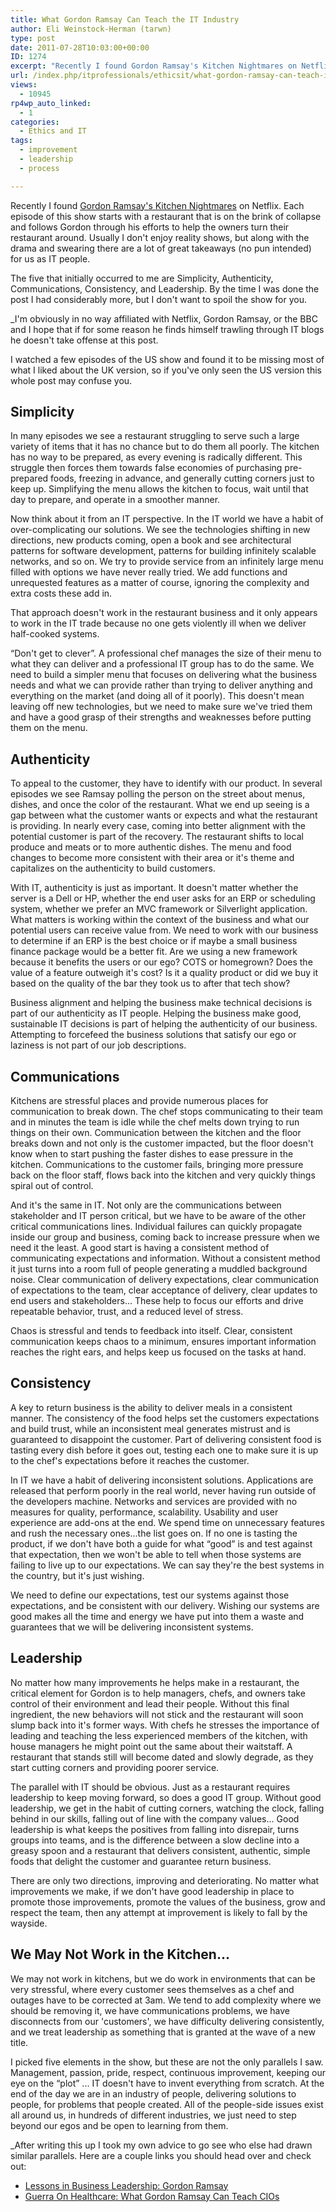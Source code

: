 ```yaml
---
title: What Gordon Ramsay Can Teach the IT Industry
author: Eli Weinstock-Herman (tarwn)
type: post
date: 2011-07-28T10:03:00+00:00
ID: 1274
excerpt: "Recently I found Gordon Ramsay's Kitchen Nightmares on Netflix. Each episode of this show starts with a restaurant that is on the brink of collapse and follows Gordon through his efforts to help the owners turn their restaurant around. Usually I don't enjoy reality shows, but along with the drama and swearing there are a lot of great takeaways (no pun intended) for us as IT people."
url: /index.php/itprofessionals/ethicsit/what-gordon-ramsay-can-teach-it/
views:
  - 10945
rp4wp_auto_linked:
  - 1
categories:
  - Ethics and IT
tags:
  - improvement
  - leadership
  - process

---
```

Recently I found [Gordon Ramsay's Kitchen Nightmares][1] on Netflix. Each episode of this show starts with a restaurant that is on the brink of collapse and follows Gordon through his efforts to help the owners turn their restaurant around. Usually I don't enjoy reality shows, but along with the drama and swearing there are a lot of great takeaways (no pun intended) for us as IT people.

The five that initially occurred to me are Simplicity, Authenticity, Communications, Consistency, and Leadership. By the time I was done the post I had considerably more, but I don't want to spoil the show for you.

_I'm obviously in no way affiliated with Netflix, Gordon Ramsay, or the BBC and I hope that if for some reason he finds himself trawling through IT blogs he doesn't take offense at this post. </p> 

I watched a few episodes of the US show and found it to be missing most of what I liked about the UK version, so if you've only seen the US version this whole post may confuse you.</em>

## Simplicity

In many episodes we see a restaurant struggling to serve such a large variety of items that it has no chance but to do them all poorly. The kitchen has no way to be prepared, as every evening is radically different. This struggle then forces them towards false economies of purchasing pre-prepared foods, freezing in advance, and generally cutting corners just to keep up. Simplifying the menu allows the kitchen to focus, wait until that day to prepare, and operate in a smoother manner.

Now think about it from an IT perspective. In the IT world we have a habit of over-complicating our solutions. We see the technologies shifting in new directions, new products coming, open a book and see architectural patterns for software development, patterns for building infinitely scalable networks, and so on. We try to provide service from an infinitely large menu filled with options we have never really tried. We add functions and unrequested features as a matter of course, ignoring the complexity and extra costs these add in. 

That approach doesn't work in the restaurant business and it only appears to work in the IT trade because no one gets violently ill when we deliver half-cooked systems. 

“Don't get to clever”. A professional chef manages the size of their menu to what they can deliver and a professional IT group has to do the same. We need to build a simpler menu that focuses on delivering what the business needs and what we can provide rather than trying to deliver anything and everything on the market (and doing all of it poorly). This doesn't mean leaving off new technologies, but we need to make sure we've tried them and have a good grasp of their strengths and weaknesses before putting them on the menu.

## Authenticity

To appeal to the customer, they have to identify with our product. In several episodes we see Ramsay polling the person on the street about menus, dishes, and once the color of the restaurant. What we end up seeing is a gap between what the customer wants or expects and what the restaurant is providing. In nearly every case, coming into better alignment with the potential customer is part of the recovery. The restaurant shifts to local produce and meats or to more authentic dishes. The menu and food changes to become more consistent with their area or it's theme and capitalizes on the authenticity to build customers.

With IT, authenticity is just as important. It doesn't matter whether the server is a Dell or HP, whether the end user asks for an ERP or scheduling system, whether we prefer an MVC framework or Silverlight application. What matters is working within the context of the business and what our potential users can receive value from. We need to work with our business to determine if an ERP is the best choice or if maybe a small business finance package would be a better fit. Are we using a new framework because it benefits the users or our ego? COTS or homegrown? Does the value of a feature outweigh it's cost? Is it a quality product or did we buy it based on the quality of the bar they took us to after that tech show?

Business alignment and helping the business make technical decisions is part of our authenticity as IT people. Helping the business make good, sustainable IT decisions is part of helping the authenticity of our business. Attempting to forcefeed the business solutions that satisfy our ego or laziness is not part of our job descriptions.

## Communications

Kitchens are stressful places and provide numerous places for communication to break down. The chef stops communicating to their team and in minutes the team is idle while the chef melts down trying to run things on their own. Communication between the kitchen and the floor breaks down and not only is the customer impacted, but the floor doesn't know when to start pushing the faster dishes to ease pressure in the kitchen. Communications to the customer fails, bringing more pressure back on the floor staff, flows back into the kitchen and very quickly things spiral out of control.

And it's the same in IT. Not only are the communications between stakeholder and IT person critical, but we have to be aware of the other critical communications lines. Individual failures can quickly propagate inside our group and business, coming back to increase pressure when we need it the least. A good start is having a consistent method of communicating expectations and information. Without a consistent method it just turns into a room full of people generating a muddled background noise. Clear communication of delivery expectations, clear communication of expectations to the team, clear acceptance of delivery, clear updates to end users and stakeholders... These help to focus our efforts and drive repeatable behavior, trust, and a reduced level of stress. 

Chaos is stressful and tends to feedback into itself. Clear, consistent communication keeps chaos to a minimum, ensures important information reaches the right ears, and helps keep us focused on the tasks at hand.

## Consistency

A key to return business is the ability to deliver meals in a consistent manner. The consistency of the food helps set the customers expectations and build trust, while an inconsistent meal generates mistrust and is guaranteed to disappoint the customer. Part of delivering consistent food is tasting every dish before it goes out, testing each one to make sure it is up to the chef's expectations before it reaches the customer.

In IT we have a habit of delivering inconsistent solutions. Applications are released that perform poorly in the real world, never having run outside of the developers machine. Networks and services are provided with no measures for quality, performance, scalability. Usability and user experience are add-ons at the end. We spend time on unnecessary features and rush the necessary ones...the list goes on. If no one is tasting the product, if we don't have both a guide for what “good” is and test against that expectation, then we won't be able to tell when those systems are failing to live up to our expectations. We can say they're the best systems in the country, but it's just wishing.

We need to define our expectations, test our systems against those expectations, and be consistent with our delivery. Wishing our systems are good makes all the time and energy we have put into them a waste and guarantees that we will be delivering inconsistent systems.

## Leadership

No matter how many improvements he helps make in a restaurant, the critical element for Gordon is to help managers, chefs, and owners take control of their environment and lead their people. Without this final ingredient, the new behaviors will not stick and the restaurant will soon slump back into it's former ways. With chefs he stresses the importance of leading and teaching the less experienced members of the kitchen, with house managers he might point out the same about their waitstaff. A restaurant that stands still will become dated and slowly degrade, as they start cutting corners and providing poorer service. 

The parallel with IT should be obvious. Just as a restaurant requires leadership to keep moving forward, so does a good IT group. Without good leadership, we get in the habit of cutting corners, watching the clock, falling behind in our skills, falling out of line with the company values... Good leadership is what keeps the positives from falling into disrepair, turns groups into teams, and is the difference between a slow decline into a greasy spoon and a restaurant that delivers consistent, authentic, simple foods that delight the customer and guarantee return business.

There are only two directions, improving and deteriorating. No matter what improvements we make, if we don't have good leadership in place to promote those improvements, promote the values of the business, grow and respect the team, then any attempt at improvement is likely to fall by the wayside.

## We May Not Work in the Kitchen...

We may not work in kitchens, but we do work in environments that can be very stressful, where every customer sees themselves as a chef and outages have to be corrected at 3am. We tend to add complexity where we should be removing it, we have communications problems, we have disconnects from our 'customers', we have difficulty delivering consistently, and we treat leadership as something that is granted at the wave of a new title. 

I picked five elements in the show, but these are not the only parallels I saw. Management, passion, pride, respect, continuous improvement, keeping our eye on the “plot” ... IT doesn't have to invent everything from scratch. At the end of the day we are in an industry of people, delivering solutions to people, for problems that people created. All of the people-side issues exist all around us, in hundreds of different industries, we just need to step beyond our egos and be open to learning from them.

_After writing this up I took my own advice to go see who else had drawn similar parallels. Here are a couple links you should head over and check out:</p> 

  * [Lessons in Business Leadership: Gordon Ramsay][2] 
  * [Guerra On Healthcare: What Gordon Ramsay Can Teach CIOs][3]

</em>

 [1]: http://www.bbcamerica.com/content/154/index.jsp "More information on BBC America"
 [2]: http://rossclennett.blogspot.com/2008/04/lessons-in-business-leadership-gordon.html "Lessons in Business Leadership: Gordon Ramsay"
 [3]: http://performancecomputing.com/news/healthcare/leadership/227600194 "Guerra On Healthcare: What Gordon Ramsay Can Teach CIOs"
